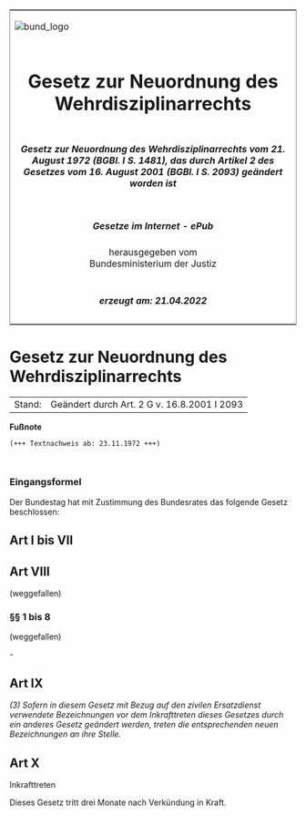 <span id="DECKBLATT.html"></span>

<table border="0" frame="border" width="100%">

<tr valign="top">

<td align="left">

![bund\_logo](BfJ_2021_Web_de_de.gif)

</td>

<td align="right">

 

</td>

</tr>

<tr align="center" valign="middle">

<td colspan="2">

# Gesetz zur Neuordnung des Wehrdisziplinarrechts

</td>

</tr>

<tr align="center" valign="middle">

<td colspan="2">

##### Gesetz zur Neuordnung des Wehrdisziplinarrechts vom 21. August 1972 (BGBl. I S. 1481), das durch Artikel 2 des Gesetzes vom 16. August 2001 (BGBl. I S. 2093) geändert worden ist

</td>

</tr>

<tr align="center" valign="middle">

<td colspan="2">

  
  

##### Gesetze im Internet - ePub  
  
herausgegeben vom  
Bundesministerium der Justiz

</td>

</tr>

<tr align="center" valign="bottom">

<td colspan="2">

  
  

##### erzeugt am: 21.04.2022

</td>

</tr>

</table>

<span id="BJNR014819972.html"></span>

# Gesetz zur Neuordnung des Wehrdisziplinarrechts

<div>

<div class="jnhtml">

|        |                                             |
| ------ | ------------------------------------------- |
| Stand: | Geändert durch Art. 2 G v. 16.8.2001 I 2093 |

</div>

</div>

<div>

  
**Fußnote**

<div class="jnhtml">

<div>

<div class="jurAbsatz">

  

``` 
(+++ Textnachweis ab: 23.11.1972 +++)

 
```

</div>

</div>

</div>

</div>

<span id="BJNR014819972BJNE001100311.html"></span>

### Eingangsformel  

<div>

<div class="jnhtml">

<div>

<div class="jurAbsatz">

Der Bundestag hat mit Zustimmung des Bundesrates das folgende Gesetz
beschlossen:

</div>

</div>

</div>

</div>

<span id="BJNR014819972BJNG000100311.html"></span>

## Art I bis VII  

<span id="BJNR014819972BJNG000801320.html"></span>

## Art VIII  
(weggefallen)

<span id="BJNR014819972BJNE001201320.html"></span>

### §§ 1 bis 8  
(weggefallen)

<div>

<div class="jnhtml">

<div>

<div class="jurAbsatz">

\-

</div>

</div>

</div>

</div>

<span id="BJNR014819972BJNG000900311.html"></span>

## Art IX  

<div>

<div class="jnhtml">

<div>

<div class="jurAbsatz">

<span style="font-style:italic;">(3) Sofern in diesem Gesetz mit Bezug
auf den zivilen Ersatzdienst verwendete Bezeichnungen vor dem
Inkrafttreten dieses Gesetzes durch ein anderes Gesetz geändert werden,
treten die entsprechenden neuen Bezeichnungen an ihre Stelle.</span>

</div>

</div>

</div>

</div>

<span id="BJNR014819972BJNG001000311.html"></span>

## Art X  
Inkrafttreten

<div>

<div class="jnhtml">

<div>

<div class="jurAbsatz">

Dieses Gesetz tritt drei Monate nach Verkündung in Kraft.

</div>

</div>

</div>

</div>

